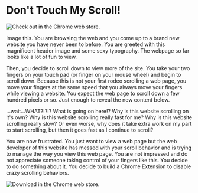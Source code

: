 # Don't Touch My Scroll!

![Check out in the Chrome web store.](https://chrome.google.com/webstore/detail/dont-touch-my-scroll/agffceidadmikohochleakchamfdbpgi)

Image this. You are browsing the web and you come up to a brand new website you have never been to before. You are greeted with this magnificent header image and some sexy typography. The webpage so far looks like a lot of fun to view.

Then, you decide to scroll down to view more of the site. You take your two fingers on your touch pad (or finger on your mouse wheel) and begin to scroll down. Because this is not your first rodeo scrolling a web page, you move your fingers at the same speed that you always move your fingers while viewing a website. You expect the web page to scroll down a few hundred pixels or so. Just enough to reveal the new content below.

...wait...WHAT?!?!? What is going on here!? Why is this website scrolling on it's own? Why is this website scrolling really fast for me? Why is this website scrolling really slow? Or even worse, why does it take extra work on my part to start scrolling, but then it goes fast as I continue to scroll?

You are now frustrated. You just want to view a web page but the web developer of this website has messed with your scroll behavior and is trying to manage the way you view this web page. You are not impressed and do not appreciate someone taking control of your fingers like this. You decide to do something about it. You decide to build a Chrome Extension to disable crazy scrolling behaviors.

![Download in the Chrome web store.](https://chrome.google.com/webstore/detail/dont-touch-my-scroll/agffceidadmikohochleakchamfdbpgi)
